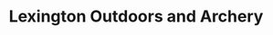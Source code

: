 ---
title: "Lexington Outdoors and Archery"
url: /lexington/lexington-outdoors-and-archery/
shop: weapons
---